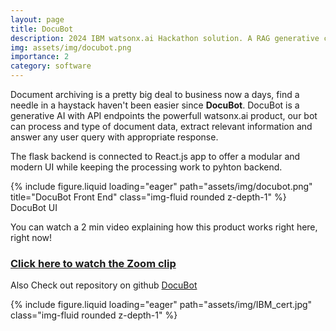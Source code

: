 ```yaml
---
layout: page
title: DocuBot
description: 2024 IBM watsonx.ai Hackathon solution. A RAG generative chat bot to answer queries about provided unstructured pdf documents.
img: assets/img/docubot.png
importance: 2
category: software
---
```


Document archiving is a pretty big deal to business now a days, find a needle in a haystack haven't been easier since __DocuBot__. DocuBot is a generative AI with API endpoints the powerfull watsonx.ai product, our bot can process and type of document data, extract relevant information and answer any user query with appropriate response.

The flask backend is connected to React.js app to offer a modular and modern UI while keeping the processing work to pyhton backend.

<div class="row">
    <div class="col-sm mt-3 mt-md-0">
        {% include figure.liquid loading="eager" path="assets/img/docubot.png" title="DocuBot Front End" class="img-fluid rounded z-depth-1" %}
    </div>
</div>
<div class="caption">
    DocuBot UI
</div>

You can watch a 2 min video explaining how this product works right here, right now!
<h3><a href="https://us04web.zoom.us/clips/share/T9znBvr3YxdyBKUwadSXH6V15fzViSen1l1KxUWwvX6MeVSdBZeWwfVcEWEjTv29ry-RpGJzkh5dKEmvuIru3b5FMQ.JjDjRn-kgnZs_Tpy" target="_blank">Click here to watch the Zoom clip</a></h3>


Also Check out repository on github
<a href='https://github.com/Farreeda/WatsonX-24'>DocuBot</a>

<div class="row">
    <div class="col-sm mt-3 mt-md-0">
        {% include figure.liquid loading="eager" path="assets/img/IBM_cert.jpg" class="img-fluid rounded z-depth-1" %}
    </div>
</div>


